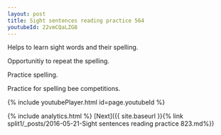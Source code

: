 ```yaml
---
layout: post
title: Sight sentences reading practice 564
youtubeId: 22vmCQaLZG8
---
```

 
 
Helps to learn sight words and their spelling.

Opportunitiy to repeat the spelling. 

Practice spelling. 
 
Practice for spelling bee competitions. 
 
{% include youtubePlayer.html id=page.youtubeId %}
 
 
{% include analytics.html %} 
[Next]({{ site.baseurl }}{% link  split1/_posts/2016-05-21-Sight sentences reading practice 823.md%})
 
